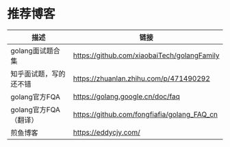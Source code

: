 # 推荐博客

| 描述              | 链接                                          |
| --------------- | ------------------------------------------- |
| golang面试题合集     | https://github.com/xiaobaiTech/golangFamily |
| 知乎面试题，写的还不错     | https://zhuanlan.zhihu.com/p/471490292      |
| golang官方FQA     | https://golang.google.cn/doc/faq            |
| golang官方FQA（翻译） | https://github.com/fongfiafia/golang_FAQ_cn |
| 煎鱼博客            | https://eddycjy.com/                        |
